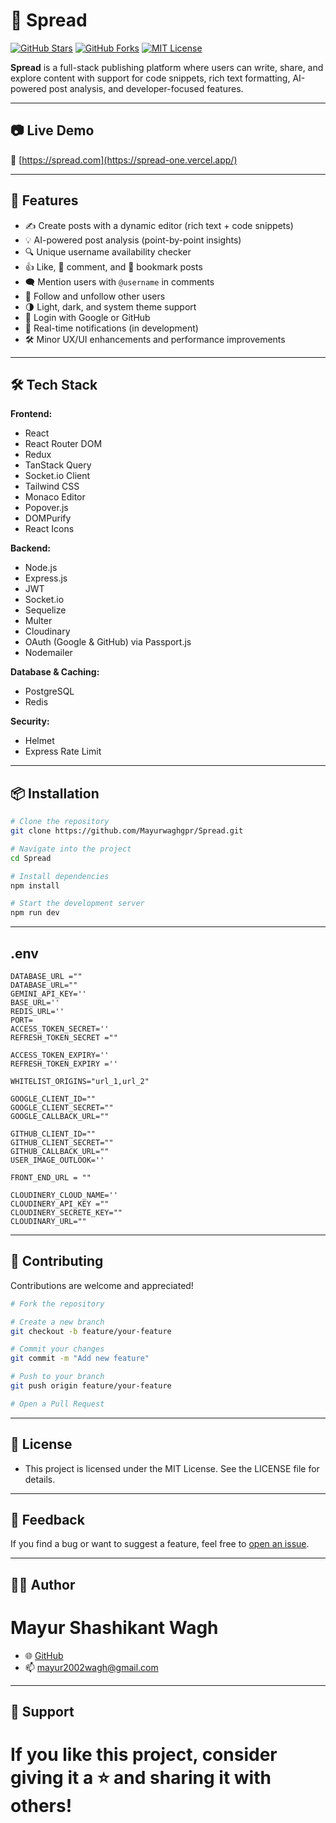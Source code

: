 # 📰 Spread

[![GitHub Stars](https://img.shields.io/github/stars/Mayurwaghgpr/Spread?style=social)](https://github.com/Mayurwaghgpr/Spread/stargazers)
[![GitHub Forks](https://img.shields.io/github/forks/Mayurwaghgpr/Spread?style=social)](https://github.com/Mayurwaghgpr/Spread/network/members)
[![MIT License](https://img.shields.io/github/license/Mayurwaghgpr/Spread)](LICENSE)

**Spread** is a full-stack publishing platform where users can write, share, and explore content with support for code snippets, rich text formatting, AI-powered post analysis, and developer-focused features.

---

## 📷 Live Demo

🔗 [https://spread.com](https://spread-one.vercel.app/)

---

## 🚀 Features

- ✍️ Create posts with a dynamic editor (rich text + code snippets)
- 💡 AI-powered post analysis (point-by-point insights)
- 🔍 Unique username availability checker
- 👍 Like, 💬 comment, and 🔖 bookmark posts
- 🗨️ Mention users with `@username` in comments
- 👥 Follow and unfollow other users
- 🌗 Light, dark, and system theme support
- 🔐 Login with Google or GitHub
- 🔔 Real-time notifications (in development)
- 🛠️ Minor UX/UI enhancements and performance improvements

---

## 🛠️ Tech Stack

**Frontend:**

- React
- React Router DOM
- Redux
- TanStack Query
- Socket.io Client
- Tailwind CSS
- Monaco Editor
- Popover.js
- DOMPurify
- React Icons

**Backend:**

- Node.js
- Express.js
- JWT
- Socket.io
- Sequelize
- Multer
- Cloudinary
- OAuth (Google & GitHub) via Passport.js
- Nodemailer

**Database & Caching:**

- PostgreSQL
- Redis

**Security:**

- Helmet
- Express Rate Limit
---
## 📦 Installation

```bash
# Clone the repository
git clone https://github.com/Mayurwaghgpr/Spread.git

# Navigate into the project
cd Spread

# Install dependencies
npm install

# Start the development server
npm run dev
```
---
## .env
```
DATABASE_URL =""
DATABASE_URL=""
GEMINI_API_KEY=''
BASE_URL=''
REDIS_URL=''
PORT=
ACCESS_TOKEN_SECRET=''
REFRESH_TOKEN_SECRET =""

ACCESS_TOKEN_EXPIRY=''
REFRESH_TOKEN_EXPIRY =''

WHITELIST_ORIGINS="url_1,url_2"

GOOGLE_CLIENT_ID=""
GOOGLE_CLIENT_SECRET=""
GOOGLE_CALLBACK_URL=""

GITHUB_CLIENT_ID=""
GITHUB_CLIENT_SECRET=""
GITHUB_CALLBACK_URL=""
USER_IMAGE_OUTLOOK=''

FRONT_END_URL = ""

CLOUDINERY_CLOUD_NAME=''
CLOUDINERY_API_KEY =""
CLOUDINERY_SECRETE_KEY=""
CLOUDINARY_URL=""
```
---
## 🤝 Contributing
  Contributions are welcome and appreciated!
  ```bash
# Fork the repository

# Create a new branch
git checkout -b feature/your-feature

# Commit your changes
git commit -m "Add new feature"

# Push to your branch
git push origin feature/your-feature

# Open a Pull Request
```
---
## 📄 License
- This project is licensed under the MIT License. See the LICENSE file for details.
---
## 📢 Feedback
If you find a bug or want to suggest a feature, feel free to [open an issue](https://github.com/Mayurwaghgpr/Spread/issues).

---
## 🙋‍♂️ Author
# Mayur Shashikant Wagh
- 🌐 [GitHub](https://github.com/Mayurwaghgpr)
- 📫 mayur2002wagh@gmail.com

---

## 🙌 Support
# If you like this project, consider giving it a ⭐️ and sharing it with others!
